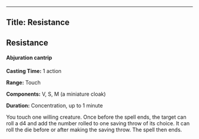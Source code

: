 -------------------------
Title: Resistance
-------------------------

## Resistance

#### Abjuration cantrip


**Casting Time:** 1 action

**Range:** Touch

**Components:** V, S, M (a miniature cloak)

**Duration:** Concentration, up to 1 minute


You touch one willing creature. Once before the spell ends, the target
can roll a d4 and add the number rolled to one saving throw of its
choice. It can roll the die before or after making the saving throw. The
spell then ends.


